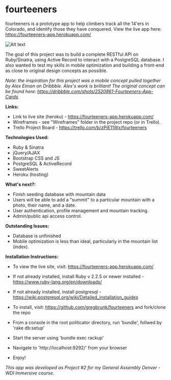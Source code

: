 # fourteeners
fourteeners is a prototype app to help climbers track all the 14'ers in Colorado, and identify those they have conquered.
View the live app here: https://fourteeners-app.herokuapp.com/

![Alt text](/public/images/Home-Page.jpg?raw=true "Home Page Design")

The goal of this project was to build a complete RESTful API on Ruby/Sinatra, using Active Record to interact with a PostgreSQL database. I also wanted to test my skills in mobile optimization and building a front-end as close to original design concepts as possible.

*Note: the inspiration for this project was a mobile concept pulled together by Alex Eiman on Dribbble. Alex's work is brilliant! The original concept can be found here: https://dribbble.com/shots/2520861-Fourteeners-App-Cards.*

**Links:**
- Link to live site (heroku) - https://fourteeners-app.herokuapp.com/
- Wireframes - see "Wireframes" folder in the project repo (or in Trello).
- Trello Project Board - https://trello.com/b/zPiE11Wx/fourteeners

**Technologies Used:**
- Ruby & Sinatra
- jQuery/AJAX
- Bootstrap CSS and JS
- PostgreSQL & ActiveRecord
- SweetAlerts
- Heroku (hosting)

**What's next?:**
- Finish seeding database with mountain data
- Users will be able to add a "summit" to a particular mountain with a photo, their name, and a date. 
- User authentication, profile management and mountain tracking.
- Admin/public api access control.

**Outstanding Issues:**
- Database is unfinished
- Mobile optimization is less than ideal, particularly in the mountain list (index).

**Installation Instructions:**
- To view the live site, visit: https://fourteeners-app.herokuapp.com/

- If not already installed, install Ruby v 2.2.5 or newer installed - https://www.ruby-lang.org/en/downloads/
- If not already installed, install postgresql - https://wiki.postgresql.org/wiki/Detailed_installation_guides
- To install, visit: https://github.com/gregbrunk/fourteeners and fork/clone the repo
- From a console in the root politicator directory, run 'bundle', follwed by 'rake db:setup'
- Start the server using 'bundle exec rackup'
- Navigate to 'http://localhost:9292/' from your browser
- Enjoy!

*This app was developed as Project #2 for my General Assembly Denver - WDI Immersive course.*
